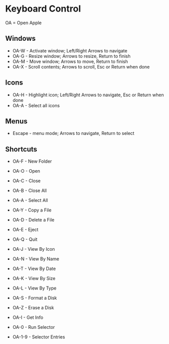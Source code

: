 # Keyboard Control

OA = Open Apple

## Windows

* OA-W - Activate window; Left/Right Arrows to navigate
* OA-G - Resize window; Arrows to resize, Return to finish
* OA-M - Move window; Arrows to move, Return to finish
* OA-X - Scroll contents; Arrows to scroll, Esc or Return when done

## Icons

* OA-H - Highlight icon; Left/Right Arrows to navigate, Esc or Return when done
* OA-A - Select all icons

## Menus

* Escape - menu mode; Arrows to navigate, Return to select

## Shortcuts

* OA-F - New Folder
* OA-O - Open
* OA-C - Close
* OA-B - Close All
* OA-A - Select All
* OA-Y - Copy a File
* OA-D - Delete a File
* OA-E - Eject
* OA-Q - Quit

* OA-J - View By Icon
* OA-N - View By Name
* OA-T - View By Date
* OA-K - View By Size
* OA-L - View By Type

* OA-S - Format a Disk
* OA-Z - Erase a Disk
* OA-I - Get Info

* OA-0 - Run Selector
* OA-1-9 - Selector Entries
